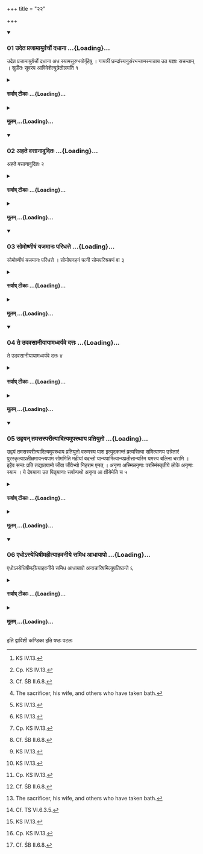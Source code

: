 +++
title = "२२"

+++

<div class="js_include" includetitle="true" newlevelforh1="3" unfilled url="/vedAH_yajuH/taittirIyam/sUtram/ApastambaH/shrautam/vishvAsa-prastutiH/13/22/01_udeta_prajAmAyurvarcho_dadhAnA.md">
<details open><summary><h3>01 उदेत प्रजामायुर्वर्चो दधाना ...{Loading}...</h3></summary>

उदेत प्रजामायुर्वर्चो दधाना अध स्यामसुरुभयोर्गृहेषु । गायत्रीं छन्दांस्यनुसंरभन्तामस्मान्राय उत यज्ञाः सचन्ताम् । सुप्रीतः सुवरप आविवेशेत्युन्नेतोन्नयति १
</details>
</div>
<div class="js_include collapsed" newlevelforh1="4" title="सर्वाष् टीकाः" unfilled url="/vedAH_yajuH/taittirIyam/sUtram/ApastambaH/shrautam/sarvASh_TIkAH/13/22/01_udeta_prajAmAyurvarcho_dadhAnA.md">
<details><summary><h4>सर्वाष् टीकाः ...{Loading}...</h4></summary>
<details><summary>थिते</summary>

1. With ud eta prajām āyur varcaḥ...[^1] and suprītaḥ suvarapaḥ...[^2] the Unnetr̥ leads[^3] (them[^4] all out of water).   

[^1]: KS IV.13.   

[^2]: Cp. KS IV.13.   

[^3]: Cf. ŚB II.6.8.  

[^4]: The sacrificer, his wife, and others who have taken bath.   
</details>
</details>
</div>
<div class="js_include collapsed" newlevelforh1="4" title="मूलम्" unfilled url="/vedAH_yajuH/taittirIyam/sUtram/ApastambaH/shrautam/mUlam/13/22/01_udeta_prajAmAyurvarcho_dadhAnA.md">
<details><summary><h4>मूलम् ...{Loading}...</h4></summary>

उदेत प्रजामायुर्वर्चो दधाना अध स्यामसुरुभयोर्गृहेषु । गायत्रीं छन्दांस्यनुसंरभन्तामस्मान्राय उत यज्ञाः सचन्ताम् । सुप्रीतः सुवरप आविवेशेत्युन्नेतोन्नयति १
</details>
</div>
<div class="js_include" includetitle="true" newlevelforh1="3" unfilled url="/vedAH_yajuH/taittirIyam/sUtram/ApastambaH/shrautam/vishvAsa-prastutiH/13/22/02_ahate_vasAnAvuditaH.md">
<details open><summary><h3>02 अहते वसानावुदितः ...{Loading}...</h3></summary>

अहते वसानावुदितः २
</details>
</div>
<div class="js_include collapsed" newlevelforh1="4" title="सर्वाष् टीकाः" unfilled url="/vedAH_yajuH/taittirIyam/sUtram/ApastambaH/shrautam/sarvASh_TIkAH/13/22/02_ahate_vasAnAvuditaH.md">
<details><summary><h4>सर्वाष् टीकाः ...{Loading}...</h4></summary>
<details><summary>थिते</summary>

2. (The sacrificer and his wife) come out (of the water) wearing unwashed ( i.e. new) (garments).[^1]  

[^1]: Cf. ŚB IV.4.5.23.  
</details>
</details>
</div>
<div class="js_include collapsed" newlevelforh1="4" title="मूलम्" unfilled url="/vedAH_yajuH/taittirIyam/sUtram/ApastambaH/shrautam/mUlam/13/22/02_ahate_vasAnAvuditaH.md">
<details><summary><h4>मूलम् ...{Loading}...</h4></summary>

अहते वसानावुदितः २
</details>
</div>
<div class="js_include" includetitle="true" newlevelforh1="3" unfilled url="/vedAH_yajuH/taittirIyam/sUtram/ApastambaH/shrautam/vishvAsa-prastutiH/13/22/03_somoShNIShaM_yajamAnaH_paridhatte.md">
<details open><summary><h3>03 सोमोष्णीषं यजमानः परिधत्ते ...{Loading}...</h3></summary>

सोमोष्णीषं यजमानः परिधत्ते । सोमोपनहनं पत्नी सोमपरिश्रयणं वा ३
</details>
</div>
<div class="js_include collapsed" newlevelforh1="4" title="सर्वाष् टीकाः" unfilled url="/vedAH_yajuH/taittirIyam/sUtram/ApastambaH/shrautam/sarvASh_TIkAH/13/22/03_somoShNIShaM_yajamAnaH_paridhatte.md">
<details><summary><h4>सर्वाष् टीकाः ...{Loading}...</h4></summary>
<details><summary>थिते</summary>

3. The sacrificer wears the turban of Soma.[^1] The wife of the sacrificer (wears) (the piece of cloth) with which the (measured out) Soma had been tied[^2] or (the piece of cloth) with which the Soma had been enclosed.[^3]   

[^1]: With which Soma was wrapped. See X.24.14.  

[^2]: See X.24.9.  

[^3]: The same as the Paryāṇahanā of ŚB III.3.2.3. or it may be referring to X.20.14.  
</details>
</details>
</div>
<div class="js_include collapsed" newlevelforh1="4" title="मूलम्" unfilled url="/vedAH_yajuH/taittirIyam/sUtram/ApastambaH/shrautam/mUlam/13/22/03_somoShNIShaM_yajamAnaH_paridhatte.md">
<details><summary><h4>मूलम् ...{Loading}...</h4></summary>

सोमोष्णीषं यजमानः परिधत्ते । सोमोपनहनं पत्नी सोमपरिश्रयणं वा ३
</details>
</div>
<div class="js_include" includetitle="true" newlevelforh1="3" unfilled url="/vedAH_yajuH/taittirIyam/sUtram/ApastambaH/shrautam/vishvAsa-prastutiH/13/22/04_te_udavasAnIyAyAmadhvaryave_dattaH.md">
<details open><summary><h3>04 ते उदवसानीयायामध्वर्यवे दत्तः ...{Loading}...</h3></summary>

ते उदवसानीयायामध्वर्यवे दत्तः ४
</details>
</div>
<div class="js_include collapsed" newlevelforh1="4" title="सर्वाष् टीकाः" unfilled url="/vedAH_yajuH/taittirIyam/sUtram/ApastambaH/shrautam/sarvASh_TIkAH/13/22/04_te_udavasAnIyAyAmadhvaryave_dattaH.md">
<details><summary><h4>सर्वाष् टीकाः ...{Loading}...</h4></summary>
<details><summary>थिते</summary>

4. (The sacrificer and his wife) give them (these pieces of cloth) to the Adhvaryu at the time of the Udavasānīyā (-offering).[^1]  

[^1]: See VIII.8.17.  
</details>
</details>
</div>
<div class="js_include collapsed" newlevelforh1="4" title="मूलम्" unfilled url="/vedAH_yajuH/taittirIyam/sUtram/ApastambaH/shrautam/mUlam/13/22/04_te_udavasAnIyAyAmadhvaryave_dattaH.md">
<details><summary><h4>मूलम् ...{Loading}...</h4></summary>

ते उदवसानीयायामध्वर्यवे दत्तः ४
</details>
</div>
<div class="js_include" includetitle="true" newlevelforh1="3" unfilled url="/vedAH_yajuH/taittirIyam/sUtram/ApastambaH/shrautam/vishvAsa-prastutiH/13/22/05_udvayan_tamasasparItyAdityamupasthAya_pratiyuto.md">
<details open><summary><h3>05 उद्वयन् तमसस्परीत्यादित्यमुपस्थाय प्रतियुतो ...{Loading}...</h3></summary>

उद्वयं तमसस्परीत्यादित्यमुपस्थाय प्रतियुतो वरुणस्य पाश इत्युदकान्तं प्रत्यसित्वा समित्पाणय उन्नेतारं पुरस्कृत्याप्रतीक्षमायन्त्यपाम सोममिति महीयां वदन्तो यान्यपामित्यान्यप्रतीत्तान्यस्मि यमस्य बलिना चरामि । इहैव सन्तः प्रति तद्यातयामो जीवा जीवेभ्यो निहराम एनत् । अनृणा अस्मिन्ननृणाः परस्मिंस्तृतीये लोके अनृणाः स्याम । ये देवयाना उत पितृयाणाः सर्वान्पथो अनृणा आ क्षीयेमेति च ५
</details>
</div>
<div class="js_include collapsed" newlevelforh1="4" title="सर्वाष् टीकाः" unfilled url="/vedAH_yajuH/taittirIyam/sUtram/ApastambaH/shrautam/sarvASh_TIkAH/13/22/05_udvayan_tamasasparItyAdityamupasthAya_pratiyuto.md">
<details><summary><h4>सर्वाष् टीकाः ...{Loading}...</h4></summary>
<details><summary>थिते</summary>

5. With ud vayaṁ tamasas pari...[^1] having praised the Sun with prati yuto varuṇasya pāśaḥ...[^2] having cicked back the water-front back (with their fore-feet), having kept Unnetr̥ in the front, holding a fuel-stick in their hands, uttering the verse apāma somam...[^3] and (the following two verses) yānyapāmityānyapratītyāāni...and anr̥ṇā...[^4] they return (to the place of sacrifice) without looking back.[^5]   

[^1]: TB III.7.11.2.  

[^2]: TS 1.4.45.i; cp. VIII.8.18.  

[^3]: TS III.2.5.m.  

[^4]: TB III.7.9.8-9.  

[^5]: Cf. TS VI.6.3.5.  
</details>
</details>
</div>
<div class="js_include collapsed" newlevelforh1="4" title="मूलम्" unfilled url="/vedAH_yajuH/taittirIyam/sUtram/ApastambaH/shrautam/mUlam/13/22/05_udvayan_tamasasparItyAdityamupasthAya_pratiyuto.md">
<details><summary><h4>मूलम् ...{Loading}...</h4></summary>

उद्वयं तमसस्परीत्यादित्यमुपस्थाय प्रतियुतो वरुणस्य पाश इत्युदकान्तं प्रत्यसित्वा समित्पाणय उन्नेतारं पुरस्कृत्याप्रतीक्षमायन्त्यपाम सोममिति महीयां वदन्तो यान्यपामित्यान्यप्रतीत्तान्यस्मि यमस्य बलिना चरामि । इहैव सन्तः प्रति तद्यातयामो जीवा जीवेभ्यो निहराम एनत् । अनृणा अस्मिन्ननृणाः परस्मिंस्तृतीये लोके अनृणाः स्याम । ये देवयाना उत पितृयाणाः सर्वान्पथो अनृणा आ क्षीयेमेति च ५
</details>
</div>
<div class="js_include" includetitle="true" newlevelforh1="3" unfilled url="/vedAH_yajuH/taittirIyam/sUtram/ApastambaH/shrautam/vishvAsa-prastutiH/13/22/06_edho-syedhiShImahItyAhavanIye_samidha_AdhAyApo.md">
<details open><summary><h3>06 एधोऽस्येधिषीमहीत्याहवनीये समिध आधायापो ...{Loading}...</h3></summary>

एधोऽस्येधिषीमहीत्याहवनीये समिध आधायापो अन्वचारिषमित्युपतिष्ठन्ते ६
</details>
</div>
<div class="js_include collapsed" newlevelforh1="4" title="सर्वाष् टीकाः" unfilled url="/vedAH_yajuH/taittirIyam/sUtram/ApastambaH/shrautam/sarvASh_TIkAH/13/22/06_edho-syedhiShImahItyAhavanIye_samidha_AdhAyApo.md">
<details><summary><h4>सर्वाष् टीकाः ...{Loading}...</h4></summary>
<details><summary>थिते</summary>

6. Having thrown fuel-sticks in the Āhavanīya-fire[^1] with edho'syedhiṣīmahi...[^2] they stand near (the Āhavanīya-fire) praising it with apo'nvacariṣam...[^3]  

[^1]: JB 1.68.  

[^2]: TS 1.4.45.k.  

[^3]: TS 1.4.24.1. For this Sūtra, cp. VIII.8.18.  
</details>
</details>
</div>
<div class="js_include collapsed" newlevelforh1="4" title="मूलम्" unfilled url="/vedAH_yajuH/taittirIyam/sUtram/ApastambaH/shrautam/mUlam/13/22/06_edho-syedhiShImahItyAhavanIye_samidha_AdhAyApo.md">
<details><summary><h4>मूलम् ...{Loading}...</h4></summary>

एधोऽस्येधिषीमहीत्याहवनीये समिध आधायापो अन्वचारिषमित्युपतिष्ठन्ते ६
</details>
</div>

  
इति द्वाविंशी कण्डिका 
इति षष्ठः पटलः
